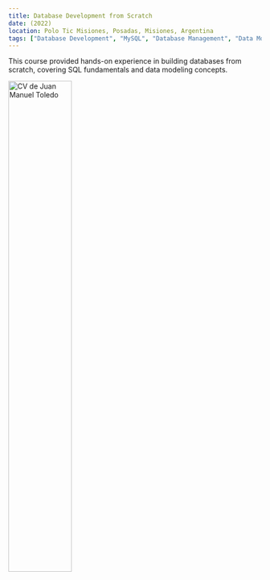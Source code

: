 ```yaml
---
title: Database Development from Scratch
date: (2022)
location: Polo Tic Misiones, Posadas, Misiones, Argentina
tags: ["Database Development", "MySQL", "Database Management", "Data Modeling"]
---
```


<p class="text-center bg-black text-white p-4 text-center" >This course provided hands-on experience in building databases from scratch, covering SQL fundamentals and data modeling concepts.</p>
<img class="mx-auto" src="/base-datos.png" alt="CV de Juan Manuel Toledo" width="50%" />